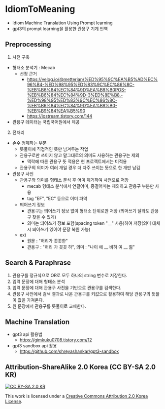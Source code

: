 # IdiomToMeaning
* Idiom Machine Translation Using Prompt learning 
* gpt3의 prompt learning을 활용한 관용구 기계 번역

## Preprocessing

1. 사전 구축

* 형태소 분석기 : Mecab
    - 선정 근거
        - https://velog.io/@metterian/%ED%95%9C%EA%B5%AD%EC%96%B4-%ED%98%95%ED%83%9C%EC%86%8C-%EB%B6%84%EC%84%9D%EA%B8%B0POS-%EB%B6%84%EC%84%9D-3%ED%8E%B8.-%ED%98%95%ED%83%9C%EC%86%8C-%EB%B6%84%EC%84%9D%EA%B8%B0-%EB%B9%84%EA%B5%90
        - https://iostream.tistory.com/144
* 관용구 데이터는 국립국어원에서 제공

2. 전처리 

* 손수 정제하는 부분
    * 뜻풀이에 직접적인 뜻만 남겨두는 작업
    * 관용구로만 쓰이지 않고 말그대로의 의미도 사용하는 관용구는 제외
        - 맥락에 따른 관용구 뜻 적용은 현 프로젝트에서는 미적용
    * 관용구의 의미가 여러 개일 경우 더 자주 쓰이는 뜻으로 한 개만 남김 
* 관용구 사전
	* 관용구와 의미를 형태소 분석 후 어미 제거하여 사전으로 저장
        - mecab 형태소 분석에서 연결어미, 종결어미는 제외하고 관용구 부분만 사용
        - tag "EF", "EC" 등으로 어미 파악
    * 띄어쓰기 정보 
        - 관용구는 띄어쓰기 정보 없이 형태소 단위로만 저장 (띄어쓰기 달라도 관용구 찾을 수 있게)
	    - 의미는 띄어쓰기 정보 포함(spacing token "__" 사용)하여 저장(의미 대체시 띄어쓰기 있어야 문장 복원 가능)
    - ex)
        - 원문 : "허리가 꼿꼿한"
	    - 관용구 : "허리 가 꼿꼿 하", 의미 : "나이 에 __ 비하 여 __ 젊"

## Search & Paraphrase

1. 관용구를 정규식으로 OR로 모두 하나의 string 변수로 저장한다.
2. 입력 문장에 대해 형태소 분석
3. 입력 문장에 대해 관용구 사전을 기반으로 관용구를 검색한다.
4. 관용구 사전에서 검색 결과로 나온 관용구를 키값으로 활용하여 해당 관용구의 뜻풀이 값을 가져온다.
5. 원 문장에서 관용구를 뜻풀이로 교체한다.

## Machine Translation 

* gpt3 api 활용법
    - https://gimkuku0708.tistory.com/12
* gpt3 sandbox api 활용
    - https://github.com/shreyashankar/gpt3-sandbox

## Attribution-ShareAlike 2.0 Korea (CC BY-SA 2.0 KR)

[![CC BY-SA 2.0 KR][cc-by-image]][cc-by]

This work is licensed under a [Creative Commons Attribution 2.0 Korea License][cc-by].

[cc-by]: https://creativecommons.org/licenses/by-sa/2.0/kr/
[cc-by-image]: https://i.creativecommons.org/l/by-sa/2.0/kr/88x31.png


